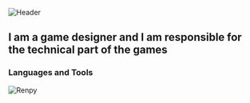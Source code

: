 ![Header](https://github.com/user-attachments/assets/64cdc335-03ec-433c-b1b7-756df4c0aa2c)


## I am a game designer and I am responsible for the technical part of the games

### Languages and Tools
![Renpy](https://img.shields.io/badge/-Renpy-090909?style=for-the-badge&logo=renpy&logoColor=ac79f2)
